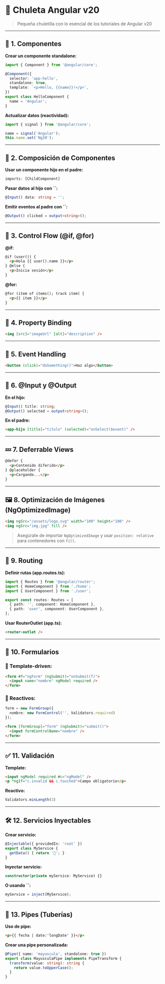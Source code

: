 # 🧠 Chuleta Angular v20

> Pequeña chuletilla con lo esencial de los tutoriales de Angular v20

---

## 🧱 1. Componentes

**Crear un componente standalone:**

```ts
import { Component } from '@angular/core';

@Component({
  selector: 'app-hello',
  standalone: true,
  template: `<p>Hello, {{name}}!</p>`,
})
export class HelloComponent {
  name = 'Angular';
}
```

**Actualizar datos (reactividad):**

```ts
import { signal } from '@angular/core';

name = signal('Angular');
this.name.set('Ng20');
```

---

## 🔁 2. Composición de Componentes

**Usar un componente hijo en el padre:**

```ts
imports: [ChildComponent]
```

**Pasar datos al hijo con **``**:**

```ts
@Input() data: string = '';
```

**Emitir eventos al padre con **``**:**

```ts
@Output() clicked = output<string>();
```

---

## 🥮 3. Control Flow (@if, @for)

**@if:**

```html
@if (user()) {
  <p>Hola {{ user().name }}</p>
} @else {
  <p>Inicia sesión</p>
}
```

**@for:**

```html
@for (item of items(); track item) {
  <p>{{ item }}</p>
}
```

---

## 🔗 4. Property Binding

```html
<img [src]="imageUrl" [alt]="description" />
```

---

## 🎯 5. Event Handling

```html
<button (click)="doSomething()">Haz algo</button>
```

---

## 🛄 6. @Input y @Output

**En el hijo:**

```ts
@Input() title: string;
@Output() selected = output<string>();
```

**En el padre:**

```html
<app-hijo [title]="titulo" (selected)="onSelect($event)" />
```

---

## 💤 7. Deferrable Views

```html
@defer {
  <p>Contenido diferido</p>
} @placeholder {
  <p>Cargando...</p>
}
```

---

## 🖼️ 8. Optimización de Imágenes (NgOptimizedImage)

```html
<img ngSrc="/assets/logo.svg" width="100" height="100" />
<img ngSrc="img.jpg" fill />
```

> Asegúrate de importar `NgOptimizedImage` y usar `position: relative` para contenedores con `fill`.

---

## 🧭 9. Routing

**Definir rutas (app.routes.ts):**

```ts
import { Routes } from '@angular/router';
import { HomeComponent } from './home';
import { UserComponent } from './user';

export const routes: Routes = [
  { path: '', component: HomeComponent },
  { path: 'user', component: UserComponent },
];
```

**Usar RouterOutlet (app.ts):**

```html
<router-outlet />
```

---

## 🦾 10. Formularios

### 🔸 Template-driven:

```html
<form #f="ngForm" (ngSubmit)="onSubmit(f)">
  <input name="nombre" ngModel required />
</form>
```

### 🔸 Reactivos:

```ts
form = new FormGroup({
  nombre: new FormControl('', Validators.required)
});
```

```html
<form [formGroup]="form" (ngSubmit)="submit()">
  <input formControlName="nombre" />
</form>
```

---

## ✅ 11. Validación

**Template:**

```html
<input ngModel required #c="ngModel" />
<p *ngIf="c.invalid && c.touched">Campo obligatorio</p>
```

**Reactivo:**

```ts
Validators.minLength(3)
```

---

## 🛠️ 12. Servicios Inyectables

**Crear servicio:**

```ts
@Injectable({ providedIn: 'root' })
export class MyService {
  getData() { return '🎉'; }
}
```

**Inyectar servicio:**

```ts
constructor(private myService: MyService) {}
```

**O usando **``**:**

```ts
myService = inject(MyService);
```

---

## 🤪 13. Pipes (Tuberías)

**Uso de pipe:**

```html
<p>{{ fecha | date:'longDate' }}</p>
```

**Crear una pipe personalizada:**

```ts
@Pipe({ name: 'mayuscula', standalone: true })
export class MayusculaPipe implements PipeTransform {
  transform(value: string): string {
    return value.toUpperCase();
  }
}
